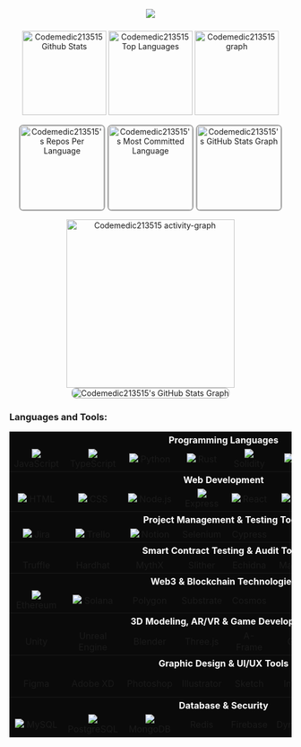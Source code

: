 <p align="center">
  <a href="https://github.com/codemedic213515">
    <img src="https://readme-typing-svg.herokuapp.com?font=Fira+Code&weight=700&size=45&duration=2000&pause=1000&color=AAAAAA&center=true&vCenter=true&random=false&width=1200&height=100&lines=Full+-+Stack+Developer;Blockchain+%26+Web3+Specialist;AI+Solutions+Architect;Innovating+Healthcare+with+Technology;Web+/+Logo+Designer">
  </a>
</p>

###

<div align="center">
  <img src="https://amateur0911.vercel.app/api?username=codemedic213515&include_all_commits=true&count_private=true&show_icons=true&line_height=30&theme=nightowl" height="150" alt="Codemedic213515 Github Stats">
  <img src="https://amateur0911.vercel.app/api/top-langs/?username=codemedic213515&layout=compact&show_icons=true&line_height=30&theme=nightowl" height="150" alt="Codemedic213515 Top Languages"/>

  <img src="https://github-profile-trophy.vercel.app?username=codemedic213515&column=9&row=2&margin-w=15&padding=10&show_icons=true&line_height=30&theme=algolia" height="150" alt="Codemedic213515 graph"  />
 <div>
   
  <img 
  src="https://amateur0913.vercel.app/api/cards/repos-per-language?username=codemedic213515&theme=nightowl&include_all_commits=true&show_icons=true&line_height=30&count_private=true" 
  height="150" 
  alt="Codemedic213515's Repos Per Language" 
  style="border: 2px solid #AAAAAA; border-radius: 8px;"
  />
  <img 
  src="https://amateur0913.vercel.app/api/cards/most-commit-language?username=codemedic213515&theme=nightowl&show_icons=true&line_height=30&include_all_commits=true&count_private=true" 
  height="150" 
  alt="Codemedic213515's Most Committed Language" 
  style="border: 2px solid #AAAAAA; border-radius: 8px;"
  />
  <img src="https://amateur0913.vercel.app/api/cards/productive-time?username=codemedic213515&theme=nightowl&show_icons=true&line_height=30&include_all_commits=true&count_private=true&utcOffset=9" height="150" alt="Codemedic213515's GitHub Stats Graph" 
  style="border: 2px solid #AAAAAA; border-radius: 8px;"/>
 </div>

  <img src="https://github-readme-activity-graph.vercel.app/graph?username=codemedic213515&show_icons=true&line_height=30&include_all_commits=true&count_private=true&radius=8&theme=nightowl" height="300" alt="Codemedic213515 activity-graph" />

  <img src="https://amateur0913.vercel.app/api/cards/profile-details?username=codemedic213515&theme=nightowl&show_icons=true&line_height=30&include_all_commits=true&count_private=true"  alt="Codemedic213515's GitHub Stats Graph" style="border: 1px solid #AAAAAA; border-radius: 8px;"/>

</div>

###
<h3 align="left">Languages and Tools:</h3>
<p align="center">
<table align="center" style="background-color:#0A0A0A;">
  
  <!-- Programming Languages -->
  <tr><th colspan="8" align="center" style="color:white;">Programming Languages</th></tr>
  <tr>
    <td align="center" width="90"><img src="https://skillicons.dev/icons?i=js"> JavaScript</td>
    <td align="center" width="90"><img src="https://skillicons.dev/icons?i=ts"> TypeScript</td>
    <td align="center" width="90"><img src="https://skillicons.dev/icons?i=python"> Python</td>
    <td align="center" width="90"><img src="https://skillicons.dev/icons?i=rust"> Rust</td>
    <td align="center" width="90"><img src="https://skillicons.dev/icons?i=solidity"> Solidity</td>
    <td align="center" width="90"><img src="https://skillicons.dev/icons?i=java"> Java</td>
    <td align="center" width="90"><img src="https://skillicons.dev/icons?i=cpp"> C++</td>
    <td align="center" width="90"><img src="https://skillicons.dev/icons?i=cs"> C # </td>
  </tr>

  <!-- Web Development -->
  <tr><th colspan="8" align="center" style="color:white;">Web Development</th></tr>
  <tr>
    <td align="center" width="90"><img src="https://skillicons.dev/icons?i=html"> HTML</td>
    <td align="center" width="90"><img src="https://skillicons.dev/icons?i=css"> CSS</td>
    <td align="center" width="90"><img src="https://skillicons.dev/icons?i=nodejs"> Node.js</td>
    <td align="center" width="90"><img src="https://skillicons.dev/icons?i=express"> Express</td>
    <td align="center" width="90"><img src="https://skillicons.dev/icons?i=react"> React</td>
    <td align="center" width="90"><img src="https://skillicons.dev/icons?i=vue"> Vue.js</td>
    <td align="center" width="90"><img src="https://skillicons.dev/icons?i=nextjs"> Next.js</td>
    <td align="center" width="90"><img src="https://skillicons.dev/icons?i=graphql"> GraphQL</td>
  </tr>

  <!-- Project Management & Testing Tools -->
  <tr><th colspan="8" align="center" style="color:white;">Project Management & Testing Tools</th></tr>
  <tr>
    <td align="center" width="90"><img src="https://skillicons.dev/icons?i=jira"> Jira</td>
    <td align="center" width="90"><img src="https://skillicons.dev/icons?i=trello"> Trello</td>
    <td align="center" width="90"><img src="https://skillicons.dev/icons?i=notion"> Notion</td>
    <td align="center" width="90"> Selenium</td>
    <td align="center" width="90"> Cypress</td>
    <td align="center" width="90"> Jest</td>
    <td align="center" width="90"> Mocha</td>
    <td align="center" width="90"> Chai</td>
  </tr>

  <!-- Smart Contract Testing & Audit Tools -->
  <tr><th colspan="8" align="center" style="color:white;">Smart Contract Testing & Audit Tools</th></tr>
  <tr>
    <td align="center" width="90"> Truffle</td>
    <td align="center" width="90"> Hardhat</td>
    <td align="center" width="90"> MythX</td>
    <td align="center" width="90"> Slither</td>
    <td align="center" width="90"> Echidna</td>
    <td align="center" width="90"> Manticore</td>
    <td align="center" width="90"> Certora</td>
    <td align="center" width="90"> Oyente</td>
  </tr>

  <!-- Web3 & Blockchain Technologies -->
  <tr><th colspan="8" align="center" style="color:white;">Web3 & Blockchain Technologies</th></tr>
  <tr>
    <td align="center" width="90"><img src="https://skillicons.dev/icons?i=ethereum"> Ethereum</td>
    <td align="center" width="90"><img src="https://skillicons.dev/icons?i=solana"> Solana</td>
    <td align="center" width="90"> Polygon</td>
    <td align="center" width="90"> Substrate</td>
    <td align="center" width="90"> Cosmos</td>
    <td align="center" width="90"> XRP</td>
    <td align="center" width="90"> Web3.js</td>
    <td align="center" width="90"> Hardhat</td>
  </tr>

  <!-- 3D Modeling, AR/VR & Game Development -->
  <tr><th colspan="8" align="center" style="color:white;">3D Modeling, AR/VR & Game Development</th></tr>
  <tr>
    <td align="center" width="90"> Unity</td>
    <td align="center" width="90"> Unreal Engine</td>
    <td align="center" width="90"> Blender</td>
    <td align="center" width="90"> Three.js</td>
    <td align="center" width="90"> A-Frame</td>
    <td align="center" width="90"> Godot</td>
    <td align="center" width="90"> Oculus VR</td>
    <td align="center" width="90"> Hololens</td>
  </tr>

  <!-- Graphic Design & UI/UX Tools -->
  <tr><th colspan="8" align="center" style="color:white;">Graphic Design & UI/UX Tools</th></tr>
  <tr>
    <td align="center" width="90"> Figma</td>
    <td align="center" width="90"> Adobe XD</td>
    <td align="center" width="90"> Photoshop</td>
    <td align="center" width="90"> Illustrator</td>
    <td align="center" width="90"> Sketch</td>
    <td align="center" width="90"> InVision</td>
    <td align="center" width="90"> Affinity Designer</td>
    <td align="center" width="90"> CorelDRAW</td>
  </tr>

  <!-- Database & Security -->
  <tr><th colspan="8" align="center" style="color:white;">Database & Security</th></tr>
  <tr>
    <td align="center" width="90"><img src="https://skillicons.dev/icons?i=mysql"> MySQL</td>
    <td align="center" width="90"><img src="https://skillicons.dev/icons?i=postgres"> PostgreSQL</td>
    <td align="center" width="90"><img src="https://skillicons.dev/icons?i=mongodb"> MongoDB</td>
    <td align="center" width="90"> Redis</td>
    <td align="center" width="90"> Firebase</td>
    <td align="center" width="90"> DynamoDB</td>
    <td align="center" width="90"> Supabase</td>
    <td align="center" width="90"> Oracle</td>
  </tr>
</table>

</p>

